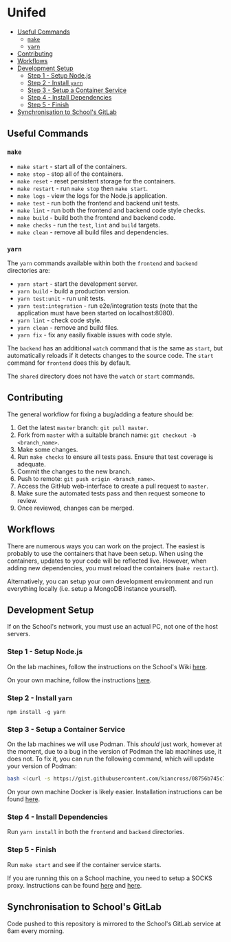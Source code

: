 # Unifed
  * [Useful Commands](#useful-commands)
    * [`make`](#make)
    * [`yarn`](#yarn)
  * [Contributing](#contributing)
  * [Workflows](#workflows)
  * [Development Setup](#development-setup)
    * [Step 1 - Setup Node.js](#step-1---setup-nodejs)
    * [Step 2 - Install `yarn`](#step-2---install-yarn)
    * [Step 3 - Setup a Container Service](#step-3---setup-a-container-service)
    * [Step 4 - Install Dependencies](#step-4---install-dependencies)
    * [Step 5 - Finish](#step-5---finish)
  * [Synchronisation to School's GitLab](#synchronisation-to-schools-gitlab)



## Useful Commands
### `make`
  * `make start` - start all of the containers.
  * `make stop` - stop all of the containers.
  * `make reset` - reset persistent storage for the containers.
  * `make restart` - run `make stop` then `make start`.
  * `make logs` - view the logs for the Node.js application.
  * `make test` - run both the frontend and backend unit tests.
  * `make lint` - run both the frontend and backend code style checks.
  * `make build` - build both the frontend and backend code.
  * `make checks` - run the `test`, `lint` and `build` targets.
  * `make clean` - remove all build files and dependencies.

### `yarn`
The `yarn` commands available within both the `frontend` and `backend`
directories are:
  * `yarn start` - start the development server.
  * `yarn build` - build a production version.
  * `yarn test:unit` - run unit tests.
  * `yarn test:integration` - run e2e/integration tests (note that the
    application must have been started on localhost:8080).
  * `yarn lint` - check code style.
  * `yarn clean` - remove and build files.
  * `yarn fix` - fix any easily fixable issues with code style.
  
The `backend` has an additional `watch` command that is the same
as `start`, but automatically reloads if it detects changes to
the source code. The `start` command for `frontend` does this
by default.

The `shared` directory does not have the `watch` or `start` commands.
  

## Contributing
The general workflow for fixing a bug/adding a feature should be:
  1) Get the latest `master` branch: `git pull master`.
  2) Fork from `master` with a suitable branch name: `git checkout -b <branch_name>`.
  3) Make some changes.
  4) Run `make checks` to ensure all tests pass. Ensure that test coverage is adequate.
  5) Commit the changes to the new branch.
  6) Push to remote: `git push origin <branch_name>`.
  7) Access the GitHub web-interface to create a pull request to `master`.
  8) Make sure the automated tests pass and then request someone to review.
  9) Once reviewed, changes can be merged.


## Workflows
There are numerous ways you can work on the project. The easiest is probably
to use the containers that have been setup. When using the containers,
updates to your code will be reflected live. However, when adding new
dependencies, you must reload the containers (`make restart`).

Alternatively, you can setup your own development environment and run
everything locally (i.e. setup a MongoDB instance yourself).



## Development Setup
If on the School's network, you must use an actual PC, not one of the 
host servers.

### Step 1 - Setup Node.js

On the lab machines, follow the instructions on the School's Wiki [here][school_node_setup].

On your own machine, follow the instructions [here][official_node_setup].

### Step 2 - Install `yarn`

`npm install -g yarn`

### Step 3 - Setup a Container Service

On the lab machines we will use Podman. This *should* just work, however at the moment,
due to a bug in the version of Podman the lab machines use, it does not. To fix it, you
can run the following command, which will update your version of Podman:
```bash
bash <(curl -s https://gist.githubusercontent.com/kiancross/08756b745c79368373130c4430cfdd99/raw/a7c2ebb366c2942fda68a15af75b532013a7dc48/update-podman.sh)
```

On your own machine Docker is likely easier. Installation instructions can be
found [here][docker_installation].

### Step 4 - Install Dependencies

Run `yarn install` in both the `frontend` and `backend` directories.

### Step 5 - Finish

Run `make start` and see if the container service starts.

If you are running this on a School machine, you need to setup a SOCKS proxy.
Instructions can be found [here][school_socks] and [here][digital_ocean_socks].



## Synchronisation to School's GitLab

Code pushed to this repository is mirrored to the School's GitLab service at 6am
every morning.



[school_node_setup]: https://systems.wiki.cs.st-andrews.ac.uk/index.php/Using_Node.js_on_the_host_servers#From_the_64-bit_Linux_binary_distribution
[official_node_setup]: https://nodejs.org/en/download/
[docker_installation]: https://docs.docker.com/get-docker/
[school_socks]: https://systems.wiki.cs.st-andrews.ac.uk/index.php/Working_remotely#SOCKS_proxy
[digital_ocean_socks]: https://www.digitalocean.com/community/tutorials/how-to-route-web-traffic-securely-without-a-vpn-using-a-socks-tunnel
